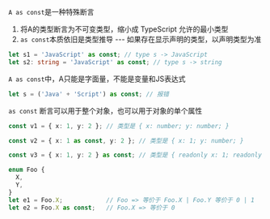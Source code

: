 `A as const`是一种特殊断言

1. 将A的类型断言为不可变类型，缩小成 TypeScript 允许的最小类型
2. `as const`本质依旧是类型推导 --- 如果存在显示声明的类型，以声明类型为准

```ts
let s1 = 'JavaScript' as const; // type s -> JavaScript
let s2: string = 'JavaScript' as const; // type s -> string
```



`A as const`中，A只能是字面量，不能是变量和JS表达式

```ts
let s = ('Java' + 'Script') as const; // 报错
```



`as const` 断言可以用于整个对象，也可以用于对象的单个属性

```ts
const v1 = { x: 1, y: 2 }; // 类型是 { x: number; y: number; }

const v2 = { x: 1 as const, y: 2 }; // 类型是 { x: 1; y: number; }

const v3 = { x: 1, y: 2 } as const; // 类型是 { readonly x: 1; readonly y: 2; }
```



```ts
enum Foo {
  X,
  Y,
}
let e1 = Foo.X;            // Foo => 等价于 Foo.X | Foo.Y 等价于 0 | 1
let e2 = Foo.X as const;   // Foo.X => 等价于 0
```

